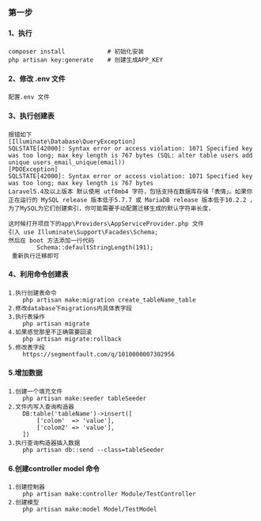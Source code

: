 ### 第一步
#### 1、执行
    composer install            # 初始化安装
    php artisan key:generate    # 创建生成APP_KEY
#### 2、修改 .env 文件
    配置.env 文件
#### 3、执行创建表
    报错如下 
    [Illuminate\Database\QueryException] 
    SQLSTATE[42000]: Syntax error or access violation: 1071 Specified key was too long; max key length is 767 bytes (SQL: alter table users add unique users_email_unique(email)) 
    [PDOException] 
    SQLSTATE[42000]: Syntax error or access violation: 1071 Specified key was too long; max key length is 767 bytes 
    Laravel5.4及以上版本 默认使用 utf8mb4 字符，包括支持在数据库存储「表情」。如果你正在运行的 MySQL release 版本低于5.7.7 或 MariaDB release 版本低于10.2.2 ，为了MySQL为它们创建索引，你可能需要手动配置迁移生成的默认字符串长度，
    
    这时候打开项目下的app\Providers\AppServiceProvider.php 文件 
    引入 use Illuminate\Support\Facades\Schema; 
    然后在 boot 方法添加一行代码 
            Schema::defaultStringLength(191); 
     重新执行迁移即可
#### 4、利用命令创建表
    1.执行创建表命令
        php artisan make:migration create_tableName_table
    2.修改database下migrations内具体表字段
    3.执行表操作
        php artisan migrate
    4.如果感觉那里不正确需要回滚
        php artisan migrate:rollback
    5.修改表字段
        https://segmentfault.com/q/1010000007302956

#### 5.增加数据
    1.创建一个填充文件
        php artisan make:seeder tableSeeder
    2.文件内写入查询构造器
        DB:table('tableName')->insert([
            ['colom'  => 'value'],
            ['colom2' => 'value'],
        ])
    3.执行查询构造器插入数据
        php artisan db::send --class=tableSeeder
#### 6.创建controller model 命令
    1.创建控制器
        php artisan make:controller Module/TestController
    2.创建模型
        php artisan make:model Model/TestModel
